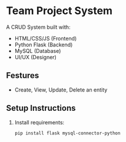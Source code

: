 # Team Project System

A CRUD System built with:
- HTML/CSS/JS (Frontend)
- Python Flask (Backend)
- MySQL (Database)
- UI/UX (Designer)

## Festures
- Create, View, Update, Delete an entity

## Setup Instructions
1. Install requirements:
   ```bash
   pip install flask mysql-connector-python

